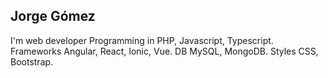 ## Jorge Gómez
I'm web developer
Programming in PHP, Javascript, Typescript.
Frameworks Angular, React, Ionic, Vue.
DB MySQL, MongoDB.
Styles CSS, Bootstrap.


